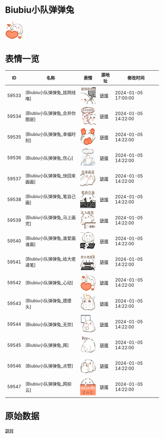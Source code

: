 # Biubiu小队弹弹兔

<img src="./cover.png" height="60" alt="cover" />

# 表情一览

|ID|名称|表情|源地址|修改时间|
|----|----|----|----|----|
|59533|[Biubiu小队弹弹兔_拔网线咯]|<img src="./pic/059533_%5BBiubiu小队弹弹兔_拔网线咯%5D.png" height="60" alt="拔网线咯"/>|[链接](https://i0.hdslb.com/bfs/garb/b9fa49d04d23eb919fed587603e5d619227c71ff.png)|2024-01-05 17:00:00|
|59534|[Biubiu小队弹弹兔_合并你图层]|<img src="./pic/059534_%5BBiubiu小队弹弹兔_合并你图层%5D.png" height="60" alt="合并你图层"/>|[链接](https://i0.hdslb.com/bfs/garb/33d3681685c7a8a3bc655be345b5a53389051d00.png)|2024-01-05 14:22:00|
|59535|[Biubiu小队弹弹兔_幸福时刻]|<img src="./pic/059535_%5BBiubiu小队弹弹兔_幸福时刻%5D.png" height="60" alt="幸福时刻"/>|[链接](https://i0.hdslb.com/bfs/garb/06ad860826f8bd1a46ee79b66eab906de4036a63.png)|2024-01-05 14:22:00|
|59536|[Biubiu小队弹弹兔_伤心]|<img src="./pic/059536_%5BBiubiu小队弹弹兔_伤心%5D.png" height="60" alt="伤心"/>|[链接](https://i0.hdslb.com/bfs/garb/4122188478d19d63eb793254e47d85ab8be16a13.png)|2024-01-05 14:22:00|
|59537|[Biubiu小队弹弹兔_快回来画画]|<img src="./pic/059537_%5BBiubiu小队弹弹兔_快回来画画%5D.png" height="60" alt="快回来画画"/>|[链接](https://i0.hdslb.com/bfs/garb/a415e12f031406fe91c371f73976d04d721b6db6.png)|2024-01-05 14:22:00|
|59538|[Biubiu小队弹弹兔_笔自己画]|<img src="./pic/059538_%5BBiubiu小队弹弹兔_笔自己画%5D.png" height="60" alt="笔自己画"/>|[链接](https://i0.hdslb.com/bfs/garb/2b6c6a301746f3566a01899961bd0de3430acde5.png)|2024-01-05 14:22:00|
|59539|[Biubiu小队弹弹兔_马上画完]|<img src="./pic/059539_%5BBiubiu小队弹弹兔_马上画完%5D.png" height="60" alt="马上画完"/>|[链接](https://i0.hdslb.com/bfs/garb/1378b948fdd108a771278ffd2530626d39ad5776.png)|2024-01-05 14:22:00|
|59540|[Biubiu小队弹弹兔_谁爱画谁画]|<img src="./pic/059540_%5BBiubiu小队弹弹兔_谁爱画谁画%5D.png" height="60" alt="谁爱画谁画"/>|[链接](https://i0.hdslb.com/bfs/garb/f1cf061360f0bbd29a5e270e1fb3f0b27d66b87d.png)|2024-01-05 14:22:00|
|59541|[Biubiu小队弹弹兔_给大佬递笔]|<img src="./pic/059541_%5BBiubiu小队弹弹兔_给大佬递笔%5D.png" height="60" alt="给大佬递笔"/>|[链接](https://i0.hdslb.com/bfs/garb/74950f5389545a27ce5022e5eda158d76959f644.png)|2024-01-05 14:22:00|
|59542|[Biubiu小队弹弹兔_心动]|<img src="./pic/059542_%5BBiubiu小队弹弹兔_心动%5D.png" height="60" alt="心动"/>|[链接](https://i0.hdslb.com/bfs/garb/cf6968534ccc4ef477837dea7083003f9c1d023f.png)|2024-01-05 14:22:00|
|59543|[Biubiu小队弹弹兔_摸摸头]|<img src="./pic/059543_%5BBiubiu小队弹弹兔_摸摸头%5D.png" height="60" alt="摸摸头"/>|[链接](https://i0.hdslb.com/bfs/garb/5b48be808405032d461591e1499266e220674ddb.png)|2024-01-05 14:22:00|
|59544|[Biubiu小队弹弹兔_无奈]|<img src="./pic/059544_%5BBiubiu小队弹弹兔_无奈%5D.png" height="60" alt="无奈"/>|[链接](https://i0.hdslb.com/bfs/garb/02dd09f0c31e7f533044506d5290d69537cc2dc4.png)|2024-01-05 14:22:00|
|59545|[Biubiu小队弹弹兔_拜]|<img src="./pic/059545_%5BBiubiu小队弹弹兔_拜%5D.png" height="60" alt="拜"/>|[链接](https://i0.hdslb.com/bfs/garb/2af8ed953f11998bcb2086844edad14c2e8cfaa4.png)|2024-01-05 14:22:00|
|59546|[Biubiu小队弹弹兔_点赞]|<img src="./pic/059546_%5BBiubiu小队弹弹兔_点赞%5D.png" height="60" alt="点赞"/>|[链接](https://i0.hdslb.com/bfs/garb/7c357fbaad71b364e938ef4dc3a352de1ae7c938.png)|2024-01-05 14:22:00|
|59547|[Biubiu小队弹弹兔_网抑云]|<img src="./pic/059547_%5BBiubiu小队弹弹兔_网抑云%5D.png" height="60" alt="网抑云"/>|[链接](https://i0.hdslb.com/bfs/garb/10036116392906a8fc6f7665610be1dd1fdaa75d.png)|2024-01-05 14:22:00|

# 原始数据

[跳转](./raw.json)

